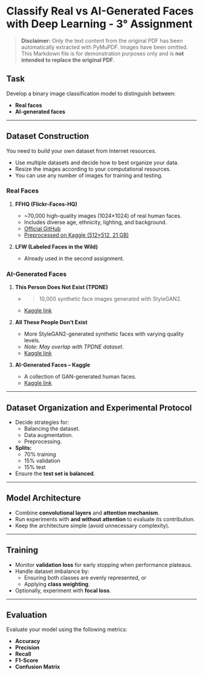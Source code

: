 # Classify Real vs AI-Generated Faces with Deep Learning - 3° Assignment
> **Disclaimer:** Only the text content from the original PDF has been automatically extracted with PyMuPDF. Images have been omitted. This Markdown file is for demonstration purposes only and is **not intended to replace the original PDF**.


## Task
Develop a binary image classification model to distinguish between:  
- **Real faces**  
- **AI-generated faces**  

---

## Dataset Construction
You need to build your own dataset from Internet resources.  
- Use multiple datasets and decide how to best organize your data.  
- Resize the images according to your computational resources.  
- You can use any number of images for training and testing.  

### Real Faces
1. **FFHQ (Flickr-Faces-HQ)**  
   - ~70,000 high-quality images (1024×1024) of real human faces.  
   - Includes diverse age, ethnicity, lighting, and background.  
   - [Official GitHub](https://github.com/NVlabs/ffhq-dataset)  
   - [Preprocessed on Kaggle (512×512, 21 GB)](https://www.kaggle.com/datasets/arnaud58/flickrfaceshq-dataset-ffhq)  

2. **LFW (Labeled Faces in the Wild)**  
   - Already used in the second assignment.  

### AI-Generated Faces
1. **This Person Does Not Exist (TPDNE)**  
   - >10,000 synthetic face images generated with StyleGAN2.  
   - [Kaggle link](https://www.kaggle.com/datasets/almightyj/person-face-dataset-thispersondoesnotexist)  

2. **All These People Don’t Exist**  
   - More StyleGAN2-generated synthetic faces with varying quality levels.  
   - *Note: May overlap with TPDNE dataset.*  
   - [Kaggle link](https://www.kaggle.com/datasets/bwandowando/all-these-people-dont-exist)  

3. **AI-Generated Faces – Kaggle**  
   - A collection of GAN-generated human faces.  
   - [Kaggle link](https://www.kaggle.com/datasets/chelove4draste/ai-generated-faces)  

---

## Dataset Organization and Experimental Protocol
- Decide strategies for:  
  - Balancing the dataset.  
  - Data augmentation.  
  - Preprocessing.  
- **Splits:**  
  - 70% training  
  - 15% validation  
  - 15% test  
- Ensure the **test set is balanced**.  

---

## Model Architecture
- Combine **convolutional layers** and **attention mechanism**.  
- Run experiments with **and without attention** to evaluate its contribution.  
- Keep the architecture simple (avoid unnecessary complexity).  

---

## Training
- Monitor **validation loss** for early stopping when performance plateaus.  
- Handle dataset imbalance by:  
  - Ensuring both classes are evenly represented, or  
  - Applying **class weighting**.  
- Optionally, experiment with **focal loss**.  

---

## Evaluation
Evaluate your model using the following metrics:  
- **Accuracy**  
- **Precision**  
- **Recall**  
- **F1-Score**  
- **Confusion Matrix**  